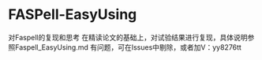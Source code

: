 # FASPell-EasyUsing
对Faspell的复现和思考
在精读论文的基础上，对试验结果进行复现，具体说明参照Faspell_EasyUsing.md
有问题，可在Issues中剔除，或者加V：yy8276tt
